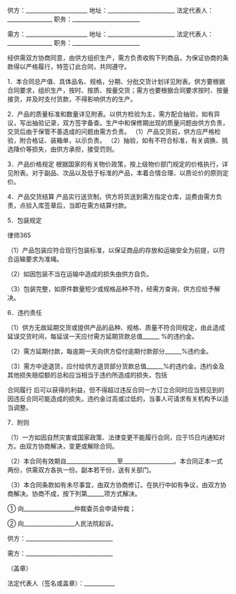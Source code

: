 
 供方：______________________ 地址：________________________
 法定代表人：________________ 职务：________________________
 
 需方：______________________  地址：________________________
 法定代表人：________________  职务：________________________
 
 经供需双方协商同意，由供方组织生产，需方负责收购下列商品，为保证协商的条款得以严格履行，特签订此合同，共同遵守。
 
 1．本合同总产值、具体品名、规格，分期、分批交货计划详见附表。供方要根据合同要求，组织生产，按时、按质、按量交货；需方也要根据合同要求按时、按量接货，并及时支付货款，不得影响供方的生产。
 
 2．产品的质量标准和数量详见附表。以供方检验为主，需方配合抽验，如有异议，写出抽验记录，双方签字备查。生产中和保修期出现的质量问题由供方负责，交货后由于保管不善造成的问题由需方负责。
 （1）产品交货前，供方应严格检验，附合格证、装箱单，以示负责。
 （2）抽验，如有不符合标准，有关调换、挑选降价等损失，由供方承担，接受罚则。
 
 3．产品价格规定
     根据国家的有关物价政策，按上级物价部门规定的价格执行，详见附表。对于副品、次品以及低于标准的产品，本着合情合理、以质论价的原则定价。
 
 4．产品交货结算
     产品实行送货制，供方将货送到需方指定仓库，运费由需方负责，点验入库签章后，当即在需方结算付款。
 
 5．包装规定




 
律师365






 （1）产品包装应符合现行包装标准，以保证商品的存放和运输安全为前提，以符合运输要求为准绳。

 （2）如因包装不当在运输中造成的损失由供方自负。

 （3）包装完整，如原件数量短少或规格品种不符，经需方查询，供方应给予解决。

 

 6．违约责任

 （1）供方无故延期交货或提供产品的品种、规格、质量不符合同规定，由此造成延误交货时间，每延误一天应付需方延期货款总值______ %的违约金。

 （2）需方延期付款，每逾期一天向供方偿付逾期付款部分______%违约金。

 （3）需方中途退货，应付给供方退货部分货款总值______%的违约金。违约金及其他损失赔偿额的总和应当相当于违约所造成的损失，包括

合同履行
后可以获得的利益，但不得超过违反合同一方订立合同时应当预见到的因违反合同可能造成的损失。违约金过高或过低的，当事人可请求有关机构予以适当调整。

 

 7．附则

 （1）一方如因自然灾害或国家政策、法律变更不能履行合同，应于15日内通知对方。由双方协商解决，变更或解除合同。

 （2）本合同有效期自__________________至__________________。本合同正本一式两份，供需双方各执一份。副本若干份，送有关部门。

 （3）本合同条款如有未尽事宜，由双方协商修订。在执行中如有争议，由双方协商解决。协商不成，按下列第______项方式解决。

 ① 向__________________仲裁委员会申请仲裁；

 ② 向__________________人民法院起诉。

 

  

 

 供方：_______________________________

 需方：_______________________________

 （盖章）

 法定代表人（签名或盖章）：___________ 


 

 
 
 
 
 
  


  
 

  


  


  
 
 
 
 

